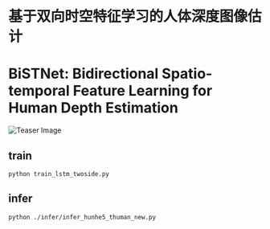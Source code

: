 # 基于双向时空特征学习的人体深度图像估计
# BiSTNet: Bidirectional Spatio-temporal Feature Learning for Human Depth Estimation

![Teaser Image](https://github.com/zibinzhu/BiSTNet/blob/main/figures/framework.jpg)

## train
```
python train_lstm_twoside.py
```

## infer
```
python ./infer/infer_hunhe5_thuman_new.py
```